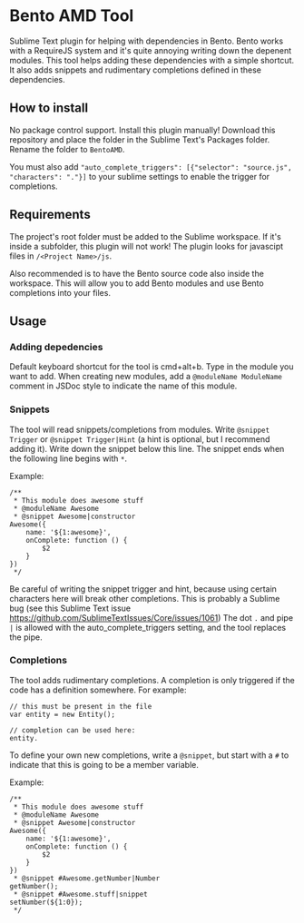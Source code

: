 # Bento AMD Tool

Sublime Text plugin for helping with dependencies in Bento. Bento works with a RequireJS system and it's quite annoying writing down the depenent modules. This tool helps adding these dependencies with a simple shortcut. It also adds snippets and rudimentary completions defined in these dependencies.

## How to install

No package control support. Install this plugin manually! Download this repository and place the folder in the Sublime Text's Packages folder. Rename the folder to `BentoAMD`.

You must also add `"auto_complete_triggers": [{"selector": "source.js", "characters": "."}]` to your sublime settings to enable the trigger for completions.

## Requirements

The project's root folder must be added to the Sublime workspace. If it's inside a subfolder, this plugin will not work! The plugin looks for javascipt files in `/<Project Name>/js`.

Also recommended is to have the Bento source code also inside the workspace. This will allow you to add Bento modules and use Bento completions into your files.

## Usage

### Adding depedencies

Default keyboard shortcut for the tool is cmd+alt+b. Type in the module you want to add.
When creating new modules, add a `@moduleName ModuleName` comment in JSDoc style to indicate the name of this module.

### Snippets

The tool will read snippets/completions from modules. Write `@snippet Trigger` or `@snippet Trigger|Hint` (a hint is optional, but I recommend adding it). Write down the snippet below this line. The snippet ends when the following line begins with `*`.

Example:
```
/**
 * This module does awesome stuff
 * @moduleName Awesome
 * @snippet Awesome|constructor
Awesome({
    name: '${1:awesome}',
    onComplete: function () {
        $2
    }
})
 */
```

Be careful of writing the snippet trigger and hint, because using certain characters here will break other completions. This is probably a Sublime bug (see this Sublime Text issue https://github.com/SublimeTextIssues/Core/issues/1061)
The dot `.` and pipe `|` is allowed with the auto_complete_triggers setting, and the tool replaces the pipe.

### Completions

The tool adds rudimentary completions. A completion is only triggered if the code has a definition somewhere. For example:
```
// this must be present in the file
var entity = new Entity(); 

// completion can be used here:
entity.
```

To define your own new completions, write a `@snippet`, but start with a `#` to indicate that this is going to be a member variable.

Example:
```
/**
 * This module does awesome stuff
 * @moduleName Awesome
 * @snippet Awesome|constructor
Awesome({
    name: '${1:awesome}',
    onComplete: function () {
        $2
    }
})
 * @snippet #Awesome.getNumber|Number
getNumber();
 * @snippet #Awesome.stuff|snippet
setNumber(${1:0});
 */
```
